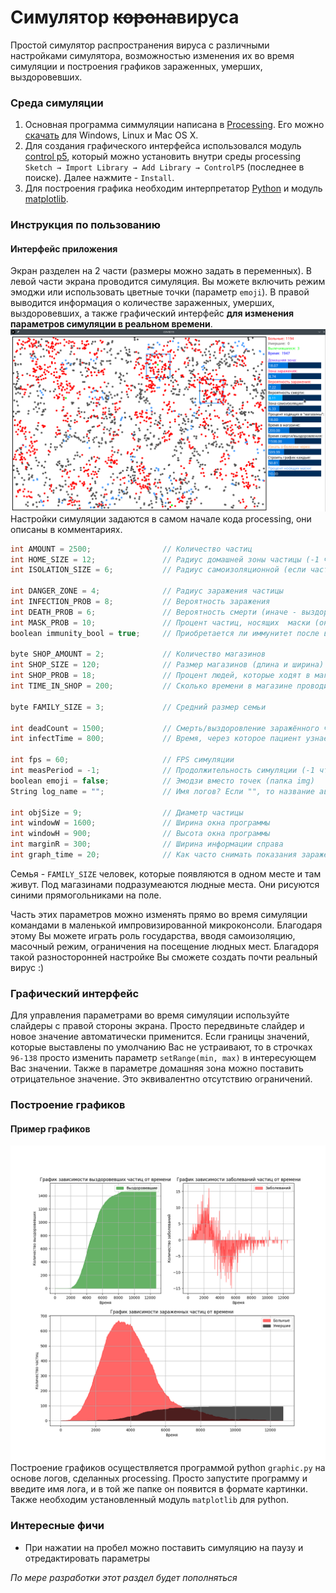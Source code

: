 # Симулятор ~~корона~~вируса
Простой симулятор распространения вируса с различными настройками симулятора, возможностью изменения их во время симуляции и построения графиков зараженных, умерших, выздоровевших.
### Среда симуляции
1) Основная программа симмуляции написана в [Processing](https://processing.org "Официальный сайт"). Его можно [скачать](https://processing.org/download "Скачать с официального сайта") для Windows, Linux и Mac OS X. 
2) Для создания графического интерфейса использовался модуль [control p5](https://github.com/sojamo/controlp5 "ссылка на github"), который можно установить внутри среды processing `Sketch → Import Library → Add Library → ControlP5` (последнее в поиске). Далее нажмите - `Install`.
3) Для построения графика необходим интерпретатор [Python](https://www.python.org "Официальный сайт") и модуль [matplotlib](https://pypi.org/project/matplotlib "Установить").
### Инструкция по пользованию
#### Интерфейс приложения
Экран разделен на 2 части (размеры можно задать в переменных). В левой части экрана проводится симуляция. Вы можете включить режим эмоджи или использовать цветные точки (параметр `emoji`). В правой выводится информация о количестве зараженных, умерших, выздоровевших, а также графический интерфейс **для изменения параметров симуляции в реальном времени**.
![Интерфейс](examples/interface.png)
Настройки симуляции задаются в самом начале кода processing, они описаны в комментариях.
``` c
int AMOUNT = 2500;                // Количество частиц
int HOME_SIZE = 12;               // Радиус домашней зоны частицы (-1 чтобы отключить)
int ISOLATION_SIZE = 6;           // Радиус самоизоляционной (если частица знает, что она больна) зоны частицы (-1 чтобы отключить)

int DANGER_ZONE = 4;              // Радиус заражения частицы
int INFECTION_PROB = 8;           // Вероятность заражения
int DEATH_PROB = 6;               // Вероятность смерти (иначе - выздоровление)
int MASK_PROB = 10;               // Процент частиц, носящих  маски (они заражаются, но носят маски и не заражают других)
boolean immunity_bool = true;     // Приобретается ли иммунитет после выздоровления?

byte SHOP_AMOUNT = 2;             // Количество магазинов
int SHOP_SIZE = 120;              // Размер магазинов (длина и ширина)
int SHOP_PROB = 18;               // Процент людей, которые ходят в магазины
int TIME_IN_SHOP = 200;           // Сколько времени в магазине проводит частица

byte FAMILY_SIZE = 3;             // Средний размер семьи

int deadCount = 1500;             // Смерть/выздоровление заражённого через (-1 чтобы отключить) 
int infectTime = 800;             // Время, через которое пациент узнает, что он болен 

int fps = 60;                     // FPS симуляции
int measPeriod = -1;              // Продолжительность симуляции (-1 чтобы отключить)
boolean emoji = false;            // Эмодзи вместо точек (папка img)
String log_name = "";             // Имя логов? Если "", то название автоматическое

int objSize = 9;                  // Диаметр частицы
int windowW = 1600;               // Ширина окна программы
int windowH = 900;                // Высота окна программы
int marginR = 300;                // Ширина информации справа
int graph_time = 20;              // Как часто снимать показания зараженных
```
Семья - `FAMILY_SIZE` человек, которые появляются в одном месте и там живут.
Под магазинами подразумеаются людные места. Они рисуются синими прямогольниками на поле.

Часть этих параметров можно изменять прямо во время симуляции командами в маленькой импровизированной микроконсоли. Благодаря этому Вы можете играть роль государства, вводя самоизоляцию, масочный режим, ограничения на посещение людных мест. Благадоря такой разносторонней настройке Вы сможете создать почти реальный вирус :)

### Графический интерфейс
Для управления параметрами во время симуляции используйте слайдеры с правой стороны экрана. Просто передвиньте слайдер и новое значение автоматически применится. Если границы значений, которые выставлены по умолчанию Вас не устраивают, то в строчках `96-138` просто изменить параметр `setRange(min, max)` в интересующем Вас значении. Также в параметре домашняя зона можно поставить отрицательное значение. Это эквивалентно отсутствию ограничений.
### Построение графиков
#### Пример графиков
![Пример лога](examples/log_example.png)
Построение графиков осуществляется программой python `graphic.py` на основе логов, сделанных processing. Просто запустите программу  и введите имя лога, и в той же папке он появится в формате картинки. Также необходим установленный модуль `matplotlib` для python. 
### Интересные фичи
- При нажатии на пробел можно поставить симуляцию на паузу и отредактировать параметры

*По мере разработки этот раздел будет пополняться*
